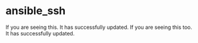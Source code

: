 # ansible_ssh
If you are seeing this. It has successfully updated.
If you are seeing this too. It has successfully updated.

